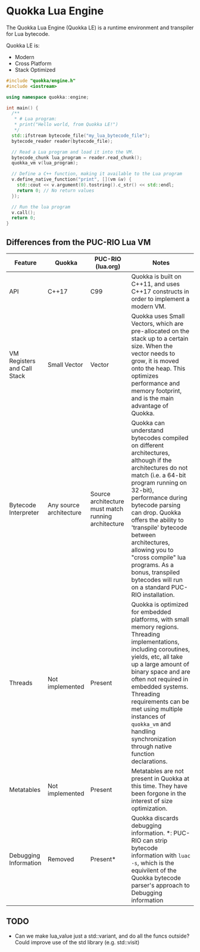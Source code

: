 Quokka Lua Engine
====

The Quokka Lua Engine (Quokka LE) is a runtime environment and transpiler for Lua bytecode.  

Quokka LE is:
- Modern
- Cross Platform
- Stack Optimized

```cpp
#include "quokka/engine.h"
#include <iostream>

using namespace quokka::engine;

int main() {
  /**
   * # Lua program: 
   * print("Hello world, from Quokka LE!")
   */
  std::ifstream bytecode_file("my_lua_bytecode_file");
  bytecode_reader reader(bytecode_file);

  // Read a Lua program and load it into the VM.
  bytecode_chunk lua_program = reader.read_chunk();
  quokka_vm v(lua_program);

  // Define a C++ function, making it available to the Lua program
  v.define_native_function("print", [](vm &v) {
    std::cout << v.argument(0).tostring().c_str() << std::endl;
    return 0; // No return values
  });

  // Run the lua program
  v.call();
  return 0;
}
```

## Differences from the PUC-RIO Lua VM
| Feature | Quokka | PUC-RIO (lua.org) | Notes |
| - | - | - | - |
| API | C++17 | C99 | Quokka is built on C++11, and uses C++17 constructs in order to implement a modern VM. |
| VM Registers and Call Stack | Small Vector | Vector | Quokka uses Small Vectors, which are pre-allocated on the stack up to a certain size. When the vector needs to grow, it is moved onto the heap. This optimizes performance and memory footprint, and is the main advantage of Quokka. |
| Bytecode Interpreter | Any source architecture | Source architecture must match running architecture | Quokka can understand bytecodes compiled on different architectures, although if the architectures do not match (i.e. a 64-bit program running on 32-bit), performance during bytecode parsing can drop. Quokka offers the ability to 'transpile' bytecode between architectures, allowing you to "cross compile" lua programs. As a bonus, transpiled bytecodes will run on a standard PUC-RIO installation. |
| Threads | Not implemented | Present | Quokka is optimized for embedded platforms, with small memory regions. Threading implementations, including coroutines, yields, etc, all take up a large amount of binary space and are often not required in embedded systems. Threading requirements can be met using multiple instances of `quokka_vm` and handling synchronization through native function declarations. |
| Metatables | Not implemented | Present | Metatables are not present in Quokka at this time. They have been forgone in the interest of size optimization. |
| Debugging Information | Removed | Present\* | Quokka discards debugging information. \*: PUC-RIO can strip bytecode information with `luac -s`, which is the equivilent of the Quokka bytecode parser's approach to Debugging information |

## TODO
- Can we make lua_value just a std::variant, and do all the funcs outside? Could improve use of the std library (e.g. std::visit)